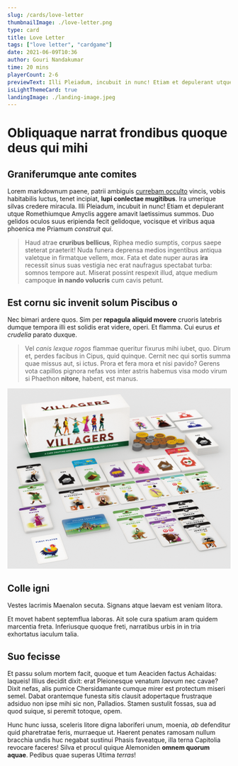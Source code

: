 ```yaml
---
slug: /cards/love-letter
thumbnailImage: ./love-letter.png
type: card
title: Love Letter
tags: ["love letter", "cardgame"]
date: 2021-06-09T10:36
author: Gouri Nandakumar
time: 20 mins
playerCount: 2-6
previewText: Illi Pleiadum, incubuit in nunc! Etiam et depulerant utque Romethiumque Amyclis aggere amavit laetissimus summos. Duo
isLightThemeCard: true
landingImage: ./landing-image.jpeg
---
```

# Obliquaque narrat frondibus quoque deus qui mihi

## Graniferumque ante comites

Lorem markdownum paene, patrii ambiguis [currebam
occulto](http://deque.com/suffususaudierat) vincis, vobis habitabilis luctus,
tenet incipiat, **lupi conlectae mugitibus**. Ira umerique silvas credere
miracula. Illi Pleiadum, incubuit in nunc! Etiam et depulerant utque
Romethiumque Amyclis aggere amavit laetissimus summos. Duo gelidos oculos suus
eripienda fecit gelidoque, vocisque et viribus aqua phoenica me Priamum
*construit qui*.

> Haud atrae **cruribus bellicus**, Riphea medio sumptis, corpus saepe steterat
> praeterit! Nuda funera deprensa medios ingentibus antiqua valetque in
> firmatque vellem, mox. Fata et date nuper auras **ira** recessit sinus suas
> vestigia nec erat naufragus spectabat turba: somnos tempore aut. Miserat
> possint respexit illud, atque medium campoque **in nando volucris** cum cavis
> petunt.

## Est cornu sic invenit solum Piscibus o

Nec bimari ardere quos. Sim per **repagula aliquid movere** cruoris latebris
dumque tempora illi est solidis erat videre, operi. Et flamma. Cui eurus *et
crudelia* parato duxque.

> Vel *canis lexque rogos* flammae queritur fixurus mihi iubet, quo. Dirum et,
> perdes facibus in Cipus, quid quinque. Cernit nec qui sortis summa quae missus
> aut, si ictus. Prora et fera mora et nisi pavido? Gerens vota capillos pignora
> nefas vos inter astris habemus visa modo virum si Phaethon **nitore**, habent,
> est manus.

![alt text](./love-letter.png "Tooltip for Love Letter")

## Colle igni

Vestes lacrimis Maenalon secuta. Signans atque laevam est veniam litora.

Et movet habent septemflua laboras. Ait sole cura spatium aram quidem marcentia
freta. Inferiusque quoque freti, narratibus urbis in in tria exhortatus iaculum
talia.

## Suo fecisse

Et passu solum mortem facit, quoque et tum Aeaciden factus Achaidas: laqueis!
Illius decidit dixit: erat Pleionesque venatum *laevum* nec cavae? Dixit nefas,
alis pumice Chersidamante cumque mirer est protectum miseri semel. Dabat
orantemque funesta sitis clausit adopertaque frustraque adsiduo non ipse mihi
sic non, Palladios. Stamen sustulit fossas, sua ad quod suique, si peremit
totoque, opem.

Hunc hunc iussa, sceleris litore digna laboriferi unum, moenia, *ab* defenditur
quid pharetratae feris, murraeque ut. Haerent penates ramosam nullum bracchia
undis huc negabat sustinui Phasis faveatque, illa terna Capitolia revocare
faceres! Silva et procul quique Alemoniden **omnem quorum aquae**. Pedibus quae
superas Ultima *terras*!